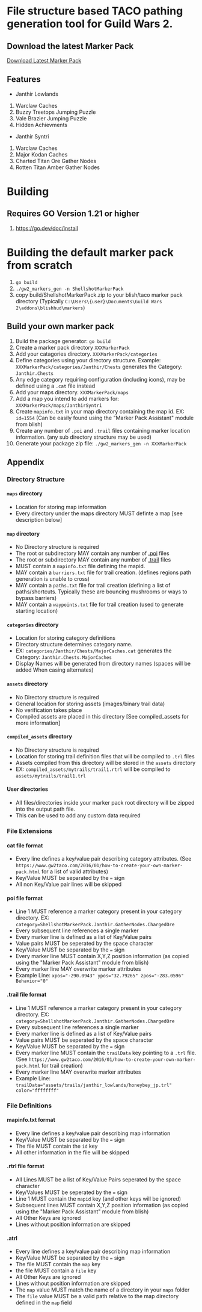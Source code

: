 # File structure based TACO pathing generation tool for Guild Wars 2.

## Download the latest Marker Pack
[Download Latest Marker Pack](https://github.com/christhegoalie/GW2_GoPathMaker/releases/latest/download/ShellshotMarkerPack.taco)

## Features
- Janthir Lowlands
1. Warclaw Caches
1. Buzzy Treetops Jumping Puzzle
1. Vale Brazier Jumping Puzzle
1. Hidden Achievments
- Janthir Syntri
1. Warclaw Caches
1. Major Kodan Caches
1. Charted Titan Ore Gather Nodes
1. Rotten Titan Amber Gather Nodes

# Building

## Requires GO Version 1.21 or higher
1. https://go.dev/doc/install

# Building the default marker pack from scratch
1. `go build`
1. `./gw2_markers_gen -n ShellshotMarkerPack`
1. copy build/ShellshotMarkerPack.zip to your blish/taco marker pack directory (Typically `C:\Users\{user}\Documents\Guild Wars 2\addons\blishhud\markers`)

## Build your own marker pack
1. Build the package generator: `go build`
1. Create a marker pack directory `XXXMarkerPack`
1. Add your catagories directory. `XXXMarkerPack/categories`
1. Define categories using your directory structure. Example: `XXXMarkerPack/categories/Janthir/Chests` generates the Category: `Janthir.Chests`
1. Any edge category requiring configuration (including icons), may be defined using a `.cat` file instead
1. Add your maps directory. `XXXMarkerPack/maps`
1. Add a map you intend to add markers for: `XXXMarkerPack/maps/JanthirSyntri`
1. Create `mapinfo.txt` in your map directory containing the map id. EX: `id=1554` (Can be easily found using the "Marker Pack Assistant" module from blish)
1. Create any number of `.poi` and `.trail` files containing marker location information. (any sub directory structure may be used)
1. Generate your package zip file: `./gw2_markers_gen -n XXXMarkerPack`

## Appendix
### Directory Structure
#### `maps` directory
- Location for storing map information
- Every directory under the maps directory MUST definte a map [see description below]
#### `map` directory
- No Directory structure is required
- The root or subdirectory MAY contain any number of [.poi](#poi-file-format) files
- The root or subdirectory MAY contain any number of [.trail](#trail-file-format) files
- MUST contain a `mapinfo.txt` file defining the mapid.
- MAY contain a `barriers.txt` file for trail creation. (defines regions path generation is unable to cross)
- MAY contain a `paths.txt` file for trail creation (defining a list of paths/shortcuts. Typically these are bouncing mushrooms or ways to bypass barriers)
- MAY contain a `waypoints.txt` file for trail creation (used to generate starting location)
#### `categories` directory
- Location for storing category definitions
- Directory structure determines category name.
- EX: `categories/Janthir/Chests/MajorCaches.cat` generates the Category: `Janthir.Chests.MajorCaches`
- Display Names will be generated from directory names (spaces will be added When casing alternates)
#### `assets` directory
- No Directory structure is required
- General location for storing assets (images/binary trail data)
- No verification takes place
- Compiled assets are placed in this directory [See compiled_assets for more information]
#### `compiled_assets` directory
- No Directory structure is required
- Location for storing trail definition files that will be compiled to `.trl` files
- Assets compiled from this directory will be stored in the `assets` directory
- EX: `compiled_assets/mytrails/trail1.rtrl` will be compiled to `assets/mytrails/trail1.trl`
#### User directories
- All files/directories inside your marker pack root directory will be zipped into the output path file.
- This can be used to add any custom data required

### File Extensions
#### cat file format
- Every line defines a key/value pair describing category attributes. (See `https://www.gw2taco.com/2016/01/how-to-create-your-own-marker-pack.html` for a list of valid attributes)
- Key/Value MUST be separated by the `=` sign
- All non Key/Value pair lines will be skipped
#### poi file format
- Line 1 MUST reference a marker category present in your category directory. EX: `category=ShellshotMarkerPack.Janthir.GatherNodes.ChargedOre`
- Every subsequent line references a single marker
- Every marker line is defined as a list of Key/Value pairs
- Value pairs MUST be seperated by the space character
- Key/Value MUST be separated by the `=` sign
- Every marker line MUST contain X,Y,Z position information (as copied using the "Marker Pack Assistant" module from blish)
- Every marker line MAY overwrite marker attributes
- Example Line: `xpos="-290.0943" ypos="32.79265" zpos="-283.0596" Behavior="0"`
#### .trail file format
- Line 1 MUST reference a marker category present in your category directory. EX: `category=ShellshotMarkerPack.Janthir.GatherNodes.ChargedOre`
- Every subsequent line references a single marker
- Every marker line is defined as a list of Key/Value pairs
- Value pairs MUST be seperated by the space character
- Key/Value MUST be separated by the `=` sign
- Every marker line MUST contain the `trailData` key pointing to a `.trl` file. (See `https://www.gw2taco.com/2016/01/how-to-create-your-own-marker-pack.html` for trail creation)
- Every marker line MAY overwrite marker attributes
- Example Line: `trailData="assets/trails/janthir_lowlands/honeybey_jp.trl" color="ffffffff"`

### File Definitions
#### mapinfo.txt format
- Every line defines a key/value pair describing map information
- Key/Value MUST be separated by the `=` sign
- The file MUST contain the `id` key
- All other information in the file will be skipped
#### .rtrl file format
- All Lines MUST be a list of Key/Value Pairs seperated by the space character
- Key/Values MUST be seperated by the `=` sign
- Line 1 MUST contain the `mapid` key (and other keys will be ignored)
- Subsequent lines MUST contain X,Y,Z position information (as copied using the "Marker Pack Assistant" module from blish)
- All Other Keys are ignored
- Lines without position information are skipped
#### .atrl
- Every line defines a key/value pair describing map information
- Key/Value MUST be separated by the `=` sign
- The file MUST contain the `map` key
- the file MUST contain a `file` key
- All Other Keys are ignored
- Lines without position information are skipped
- The `map` value MUST match the name of a directory in your `maps` folder
- The `file` value MUST be a valid path relative to the map directory defined in the `map` field

